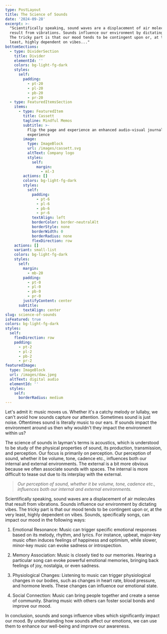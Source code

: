 ```yaml
---
type: PostLayout
title: The Science of Sounds
date: '2024-09-28'
excerpt: >-
  "Scientifically speaking, sound waves are a displacement of air molecules that
  result from vibrations. Sounds influence our environment by dictating vibes.
  The tricky part is that our mood tends to be contingent upon or, at the very
  least, highly dependent on vibes..."
bottomSections:
  - type: DividerSection
    title: Divider
    elementId: ''
    colors: bg-light-fg-dark
    styles:
      self:
        padding:
          - pt-20
          - pl-20
          - pb-20
          - pr-20
  - type: FeaturedItemsSection
    items:
      - type: FeaturedItem
        title: Cassett
        tagline: Mindful Memos
        subtitle: >-
          Flip the page and experience an enhanced audio-visual journaling
          experience
        image:
          type: ImageBlock
          url: /images/cassett.svg
          altText: Company logo
          styles:
            self:
              margin:
                - ml-3
        actions: []
        colors: bg-light-fg-dark
        styles:
          self:
            padding:
              - pt-6
              - pl-6
              - pb-6
              - pr-6
            textAlign: left
            borderColor: border-neutralAlt
            borderStyle: none
            borderWidth: 0
            borderRadius: none
            flexDirection: row
    actions: []
    variant: small-list
    colors: bg-light-fg-dark
    styles:
      self:
        margin:
          - mb-20
        padding:
          - pt-0
          - pl-0
          - pb-0
          - pr-0
        justifyContent: center
      subtitle:
        textAlign: center
slug: science-of-sounds
isFeatured: true
colors: bg-light-fg-dark
styles:
  self:
    flexDirection: row
    padding:
      - pt-2
      - pl-2
      - pb-2
      - pr-2
featuredImage:
  type: ImageBlock
  url: /images/daw.jpeg
  altText: digital audio
  elementId: ''
  styles:
    self:
      borderRadius: medium
---
```

Let's admit it: music moves us. Whether it's a catchy melody or lullaby, we can't avoid how sounds capture our attention. Sometimes sound is just noise. Oftentimes sound is literally music to our ears. If sounds impact the environment around us then why wouldn't they impact the environment within us?

The science of sounds in layman's terms is acoustics, which is understood to be study of the physical properties of sound, its production, transmission, and perception. Our focus is primarily on perception. Our perception of sound, whether it be volume, tone, cadence etc., influences both our internal and external environments. The external is a bit more obvious because we often associate sounds with spaces. The internal is more difficult to tease out due to its interplay with the external.

> *Our perception of sound, whether it be volume, tone, cadence etc., influences both our internal and external environments.*

Scientifically speaking, sound waves are a displacement of air molecules that result from vibrations. Sounds influence our environment by dictating vibes. The tricky part is that our mood tends to be contingent upon or, at the very least, highly dependent on vibes. Sounds, specifically songs, can impact our mood in the following ways:

1.  Emotional Resonance: Music can trigger specific emotional responses based on its melody, rhythm, and lyrics. For instance, upbeat, major-key music often induces feelings of happiness and optimism, while slower, minor-key music can evoke sadness or introspection.

2.  Memory Association: Music is closely tied to our memories. Hearing a particular song can evoke powerful emotional memories, bringing back feelings of joy, nostalgia, or even sadness.

3.  Physiological Changes: Listening to music can trigger physiological changes in our bodies, such as changes in heart rate, blood pressure, and hormone levels. These changes can influence our emotional state.

4.  Social Connection: Music can bring people together and create a sense of community. Sharing music with others can foster social bonds and improve our mood.

In conclusion, sounds and songs influence vibes which significantly impact our mood. By understanding how sounds affect our emotions, we can use them to enhance our well-being and improve our awareness.
